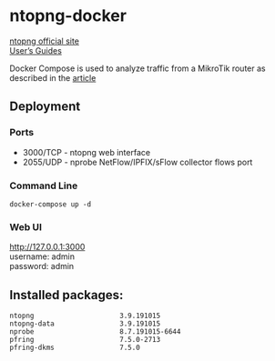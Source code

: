 # ntopng-docker

[ntopng official site](http://www.ntop.org/products/traffic-analysis/ntop/)  
[User’s Guides](http://www.ntop.org/support/documentation/documentation/)  

Docker Compose is used to analyze traffic from a MikroTik router as described in the [article](http://www.ntop.org/ntopng/how-to-analyse-mikrotik-traffic-using-ntopng/)

## Deployment

### Ports
 - 3000/TCP - ntopng web interface
 - 2055/UDP - nprobe NetFlow/IPFIX/sFlow collector flows port

### Command Line
 ```
docker-compose up -d
 ```

 ### Web UI

 http://127.0.0.1:3000  
 username: admin  
 password: admin  

## Installed packages:
```
ntopng                     3.9.191015
ntopng-data                3.9.191015
nprobe                     8.7.191015-6644
pfring                     7.5.0-2713
pfring-dkms                7.5.0
```